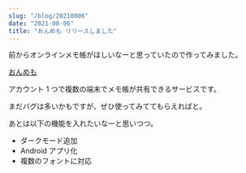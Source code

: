 ```yaml
---
slug: "/blog/20210806"
date: "2021-08-06"
title: "おんめも リリースしました"
---
```


前からオンラインメモ帳がほしいなーと思っていたので作ってみました。

[おんめも](https://on-memo.kkweb.io/)

アカウント 1 つで複数の端末でメモ帳が共有できるサービスです。

まだバグは多いかもですが、ぜひ使ってみててもらえればと。

あとは以下の機能を入れたいなーと思いつつ。

- ダークモード追加
- Android アプリ化
- 複数のフォントに対応
